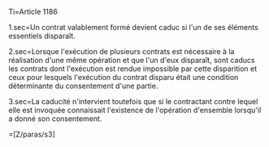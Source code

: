 Ti=Article 1186

1.sec=Un contrat valablement formé devient caduc si l'un de ses éléments essentiels disparaît.

2.sec=Lorsque l'exécution de plusieurs contrats est nécessaire à la réalisation d'une même opération et que l'un d'eux disparaît, sont caducs les contrats dont l'exécution est rendue impossible par cette disparition et ceux pour lesquels l'exécution du contrat disparu était une condition déterminante du consentement d'une partie.

3.sec=La caducité n'intervient toutefois que si le contractant contre lequel elle est invoquée connaissait l'existence de l'opération d'ensemble lorsqu'il a donné son consentement.

=[Z/paras/s3]